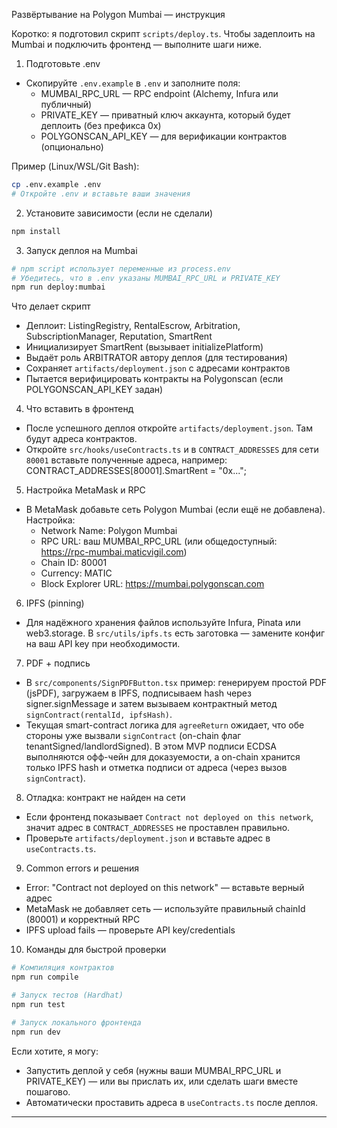 Развёртывание на Polygon Mumbai — инструкция

Коротко: я подготовил скрипт `scripts/deploy.ts`. Чтобы задеплоить на Mumbai и подключить фронтенд — выполните шаги ниже.

1) Подготовьте .env
- Скопируйте `.env.example` в `.env` и заполните поля:
  - MUMBAI_RPC_URL — RPC endpoint (Alchemy, Infura или публичный)
  - PRIVATE_KEY — приватный ключ аккаунта, который будет деплоить (без префикса 0x)
  - POLYGONSCAN_API_KEY — для верификации контрактов (опционально)

Пример (Linux/WSL/Git Bash):
```bash
cp .env.example .env
# Откройте .env и вставьте ваши значения
```

2) Установите зависимости (если не сделали)
```bash
npm install
```

3) Запуск деплоя на Mumbai
```bash
# npm script использует переменные из process.env
# Убедитесь, что в .env указаны MUMBAI_RPC_URL и PRIVATE_KEY
npm run deploy:mumbai
```

Что делает скрипт
- Деплоит: ListingRegistry, RentalEscrow, Arbitration, SubscriptionManager, Reputation, SmartRent
- Инициализирует SmartRent (вызывает initializePlatform)
- Выдаёт роль ARBITRATOR автору деплоя (для тестирования)
- Сохраняет `artifacts/deployment.json` с адресами контрактов
- Пытается верифицировать контракты на Polygonscan (если POLYGONSCAN_API_KEY задан)

4) Что вставить в фронтенд
- После успешного деплоя откройте `artifacts/deployment.json`. Там будут адреса контрактов.
- Откройте `src/hooks/useContracts.ts` и в `CONTRACT_ADDRESSES` для сети `80001` вставьте полученные адреса, например:
  CONTRACT_ADDRESSES[80001].SmartRent = "0x...";

5) Настройка MetaMask и RPC
- В MetaMask добавьте сеть Polygon Mumbai (если ещё не добавлена). Настройка:
  - Network Name: Polygon Mumbai
  - RPC URL: ваш MUMBAI_RPC_URL (или общедоступный: https://rpc-mumbai.maticvigil.com)
  - Chain ID: 80001
  - Currency: MATIC
  - Block Explorer URL: https://mumbai.polygonscan.com

6) IPFS (pinning)
- Для надёжного хранения файлов используйте Infura, Pinata или web3.storage. В `src/utils/ipfs.ts` есть заготовка — замените конфиг на ваш API key при необходимости.

7) PDF + подпись
- В `src/components/SignPDFButton.tsx` пример: генерируем простой PDF (jsPDF), загружаем в IPFS, подписываем hash через signer.signMessage и затем вызываем контрактный метод `signContract(rentalId, ipfsHash)`.
- Текущая smart-contract логика для `agreeReturn` ожидает, что обе стороны уже вызвали `signContract` (on-chain флаг tenantSigned/landlordSigned). В этом MVP подписи ECDSA выполняются офф-чейн для доказуемости, а on-chain хранится только IPFS hash и отметка подписи от адреса (через вызов `signContract`).

8) Отладка: контракт не найден на сети
- Если фронтенд показывает `Contract not deployed on this network`, значит адрес в `CONTRACT_ADDRESSES` не проставлен правильно.
- Проверьте `artifacts/deployment.json` и вставьте адрес в `useContracts.ts`.

9) Common errors и решения
- Error: "Contract not deployed on this network" — вставьте верный адрес
- MetaMask не добавляет сеть — используйте правильный chainId (80001) и корректный RPC
- IPFS upload fails — проверьте API key/credentials

10) Команды для быстрой проверки
```bash
# Компиляция контрактов
npm run compile

# Запуск тестов (Hardhat)
npm run test

# Запуск локального фронтенда
npm run dev
```

Если хотите, я могу:
- Запустить деплой у себя (нужны ваши MUMBAI_RPC_URL и PRIVATE_KEY) — или вы прислать их, или сделать шаги вместе пошагово.
- Автоматически проставить адреса в `useContracts.ts` после деплоя.

---

